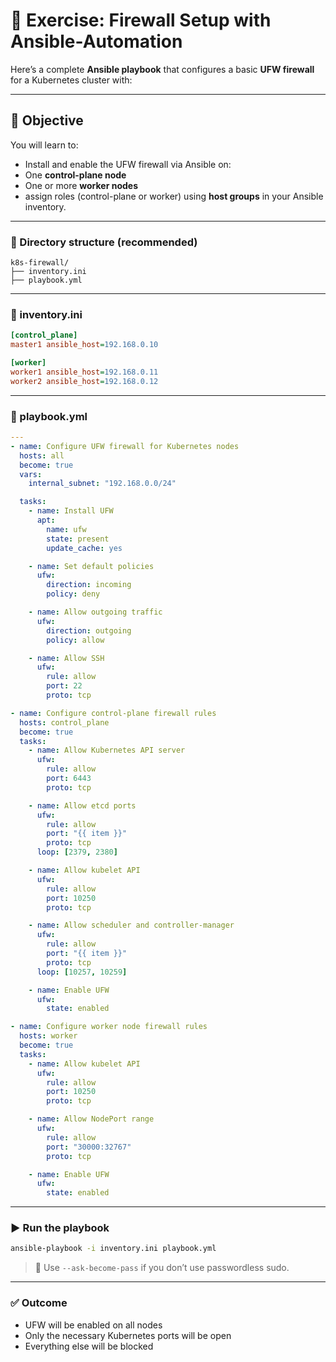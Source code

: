 # 🧪 Exercise: Firewall Setup with Ansible-Automation

Here’s a complete **Ansible playbook** that configures a basic **UFW firewall** for a Kubernetes cluster with:

---

## 📝 Objective

You will learn to:

* Install and enable the UFW firewall via Ansible on:
* One **control-plane node**
* One or more **worker nodes**
* assign roles (control-plane or worker) using **host groups** in your Ansible inventory.

---

### 📁 Directory structure (recommended)

```
k8s-firewall/
├── inventory.ini
├── playbook.yml
```

---

### 📘 inventory.ini

```ini
[control_plane]
master1 ansible_host=192.168.0.10

[worker]
worker1 ansible_host=192.168.0.11
worker2 ansible_host=192.168.0.12
```

---

### 📜 playbook.yml

```yaml
---
- name: Configure UFW firewall for Kubernetes nodes
  hosts: all
  become: true
  vars:
    internal_subnet: "192.168.0.0/24"

  tasks:
    - name: Install UFW
      apt:
        name: ufw
        state: present
        update_cache: yes

    - name: Set default policies
      ufw:
        direction: incoming
        policy: deny

    - name: Allow outgoing traffic
      ufw:
        direction: outgoing
        policy: allow

    - name: Allow SSH
      ufw:
        rule: allow
        port: 22
        proto: tcp

- name: Configure control-plane firewall rules
  hosts: control_plane
  become: true
  tasks:
    - name: Allow Kubernetes API server
      ufw:
        rule: allow
        port: 6443
        proto: tcp

    - name: Allow etcd ports
      ufw:
        rule: allow
        port: "{{ item }}"
        proto: tcp
      loop: [2379, 2380]

    - name: Allow kubelet API
      ufw:
        rule: allow
        port: 10250
        proto: tcp

    - name: Allow scheduler and controller-manager
      ufw:
        rule: allow
        port: "{{ item }}"
        proto: tcp
      loop: [10257, 10259]

    - name: Enable UFW
      ufw:
        state: enabled

- name: Configure worker node firewall rules
  hosts: worker
  become: true
  tasks:
    - name: Allow kubelet API
      ufw:
        rule: allow
        port: 10250
        proto: tcp

    - name: Allow NodePort range
      ufw:
        rule: allow
        port: "30000:32767"
        proto: tcp

    - name: Enable UFW
      ufw:
        state: enabled
```

---

### ▶️ Run the playbook

```bash
ansible-playbook -i inventory.ini playbook.yml
```

> 🔐 Use `--ask-become-pass` if you don’t use passwordless sudo.

---

### ✅ Outcome

* UFW will be enabled on all nodes
* Only the necessary Kubernetes ports will be open
* Everything else will be blocked
